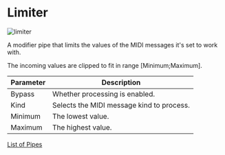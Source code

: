 # Limiter

![limiter](https://blokas.io/images/midihub/pipes/limiter.svg)

A modifier pipe that limits the values of the MIDI messages it's set to work with.

The incoming values are clipped to fit in range [Minimum;Maximum].

| Parameter              | Description                                              |
| ---------------------- | -------------------------------------------------------- |
| Bypass                 | Whether processing is enabled.                           |
| Kind                   | Selects the MIDI message kind to process.                |
| Minimum                | The lowest value.                                        |
| Maximum                | The highest value.                                       |

<span class="blokas-web-hide">

[List of Pipes](index.md#the-list-of-pipes)

</span>